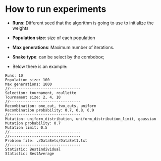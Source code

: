 # How to run experiments

* **Runs**: Different seed that the algorithm is going to use to initialize the weights
* **Population size**: size of each population
* **Max generations**: Maximum number of iterations.
* **Snake type**: can be select by the combobox;

* Below there is an example:
```text
Runs: 10
Population size: 100
Max generations: 1000
//--------------------------------
Selection: tournament, roullette
Tournament size: 2, 4, 10
//--------------------------------
Recombination: one_cut, two_cuts, uniform
Recombination probability: 0.7, 0.8, 0.9
//--------------------------------
Mutation: uniform_distribution, uniform_distribution_limit, gaussian
Mutation probability: 0.7
Mutation limit: 0.5
//--------------------------------
//--------------------------------
Problem file: ./DataSets/DataSet1.txt
//--------------------------------
Statistic: BestIndividual
Statistic: BestAverage

```
